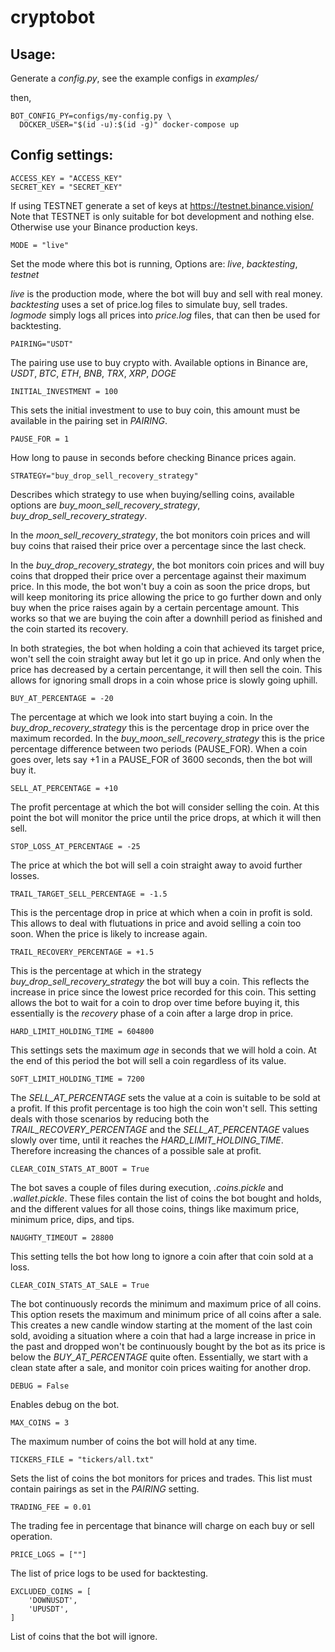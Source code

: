 # cryptobot

## Usage:

Generate a *config.py*, see the example configs in *examples/*

then,

```
BOT_CONFIG_PY=configs/my-config.py \
  DOCKER_USER="$(id -u):$(id -g)" docker-compose up
```

## Config settings:


```
ACCESS_KEY = "ACCESS_KEY"
SECRET_KEY = "SECRET_KEY"
```
If using TESTNET generate a set of keys at https://testnet.binance.vision/
Note that TESTNET is only suitable for bot development and nothing else.
Otherwise use your Binance production keys.


```
MODE = "live"
```
Set the mode where this bot is running,
Options are: *live*, *backtesting*, *testnet*

*live* is the production mode, where the bot will buy and sell with real money.
*backtesting* uses a set of price.log files to simulate buy, sell trades.
*logmode* simply logs all prices into *price.log* files, that can then be used
for backtesting.


```
PAIRING="USDT"
```
The pairing use use to buy crypto with. Available options in Binance are,
*USDT*, *BTC*, *ETH*, *BNB*, *TRX*, *XRP*, *DOGE*


```
INITIAL_INVESTMENT = 100
```
This sets the initial investment to use to buy coin, this amount must be available in
the pairing set in *PAIRING*.


```
PAUSE_FOR = 1
```
How long to pause in seconds before checking Binance prices again.



```
STRATEGY="buy_drop_sell_recovery_strategy"
```
Describes which strategy to use when buying/selling coins, available options are
*buy_moon_sell_recovery_strategy*, *buy_drop_sell_recovery_strategy*.

In the *moon_sell_recovery_strategy*, the bot monitors coin prices and will
buy coins that raised their price over a percentage since the last check.

In the *buy_drop_recovery_strategy*, the bot monitors coin prices and will
buy coins that dropped their price over a percentage against their maximum price.
In this mode, the bot won't buy a coin as soon the price drops, but will keep
monitoring its price allowing the price to go further down and only buy when the
price raises again by a certain percentage amount.
This works so that we are buying the coin after a downhill period as finished
and the coin started its recovery.

In both strategies, the bot when holding a coin that achieved its target price,
won't sell the coin straight away but let it go up in price. And only when the
price has decreased by a certain percentange, it will then sell the coin.
This allows for ignoring small drops in a coin whose price is slowly going
uphill.


```
BUY_AT_PERCENTAGE = -20
```
The percentage at which we look into start buying a coin.
In the *buy_drop_recovery_strategy* this is the percentage drop in price over
the maximum recorded.
In the *buy_moon_sell_recovery_strategy* this is the price percentage difference
between two periods (PAUSE_FOR). When a coin goes over, lets say +1 in a
PAUSE_FOR of 3600 seconds, then the bot will buy it.


```
SELL_AT_PERCENTAGE = +10
```
The profit percentage at which the bot will consider selling the coin. At this
point the bot will monitor the price until the price drops, at which it will
then sell.


```
STOP_LOSS_AT_PERCENTAGE = -25
```
The price at which the bot will sell a coin straight away to avoid further
losses.


```
TRAIL_TARGET_SELL_PERCENTAGE = -1.5
```
This is the percentage drop in price at which when a coin in profit is sold.
This allows to deal with flutuations in price and avoid selling a coin too soon.
When the price is likely to increase again.


```
TRAIL_RECOVERY_PERCENTAGE = +1.5
```
This is the percentage at which in the strategy
*buy_drop_sell_recovery_strategy* the bot will buy a coin. This reflects the
increase in price since the lowest price recorded for this coin. This setting
allows the bot to wait for a coin to drop over time before buying it, this
essentially is the *recovery* phase of a coin after a large drop in price.



```
HARD_LIMIT_HOLDING_TIME = 604800
```
This settings sets the maximum *age* in seconds that we will hold a coin. At the
end of this period the bot will sell a coin regardless of its value.


```
SOFT_LIMIT_HOLDING_TIME = 7200
```
The *SELL_AT_PERCENTAGE* sets the value at a coin is suitable to be sold at a
profit. If this profit percentage is too high the coin won't sell.
This setting deals with those scenarios by reducing both the
*TRAIL_RECOVERY_PERCENTAGE* and the *SELL_AT_PERCENTAGE* values slowly over
time, until it reaches the *HARD_LIMIT_HOLDING_TIME*.
Therefore increasing the chances of a possible sale at profit.

```
CLEAR_COIN_STATS_AT_BOOT = True
```
The bot saves a couple of files during execution, *.coins.pickle* and
*.wallet.pickle*. These files contain the list of coins the bot bought and
holds, and the different values for all those coins, things like maximum price,
minimum price, dips, and tips.

```
NAUGHTY_TIMEOUT = 28800
```
This setting tells the bot how long to ignore a coin after that coin sold at a
loss.


```
CLEAR_COIN_STATS_AT_SALE = True
```
The bot continuously records the minimum and maximum price of all coins.
This option resets the maximum and minimum price of all coins after a sale.
This creates a new candle window starting at the moment of the last coin sold,
avoiding a situation where a coin that had a large increase in price in the past
and dropped won't be continuously bought by the bot as its price is below the
*BUY_AT_PERCENTAGE* quite often.
Essentially, we start with a clean state after a sale, and monitor coin prices
waiting for another drop.


```
DEBUG = False
```
Enables debug on the bot.


```
MAX_COINS = 3
```
The maximum number of coins the bot will hold at any time.


```
TICKERS_FILE = "tickers/all.txt"
```
Sets the list of coins the bot monitors for prices and trades.
This list must contain pairings as set in the *PAIRING* setting.


```
TRADING_FEE = 0.01
```
The trading fee in percentage that binance will charge on each buy or sell
operation.


```
PRICE_LOGS = [""]
```
The list of price logs to be used for backtesting.


```
EXCLUDED_COINS = [
    'DOWNUSDT',
    'UPUSDT',
]
```
List of coins that the bot will ignore.
